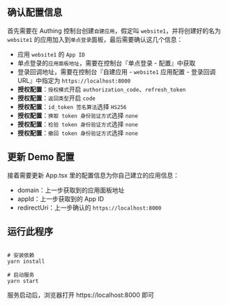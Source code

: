 ## 确认配置信息

首先需要在 Authing 控制台创建`自建应用`，假定叫 `website1`，并将创建好的名为 `website1` 的应用加入到`单点登录`面板，最后需要确认这几个信息：

- 应用 `website1` 的 `App ID`
- 单点登录的`应用面板地址`，需要在控制台『单点登录 - 配置』中获取
- 登录回调地址，需要在控制台『自建应用 - `website1` 应用配置 - 登录回调 URL』中指定为 `https://localhost:8000`
- **授权配置**：`授权模式`开启 `authorization_code`、`refresh_token`
- **授权配置**：`返回类型`开启 `code`
- **授权配置**：`id_token 签名算法`选择 `HS256`
- **授权配置**：`换取 token 身份验证方式`选择 `none`
- **授权配置**：`检验 token 身份验证方式`选择 `none`
- **授权配置**：`撤回 token 身份验证方式`选择 `none`

## 更新 Demo 配置

接着需要更新 App.tsx 里的配置信息为你自己建立的应用信息：

- domain：上一步获取到的应用面板地址
- appId：上一步获取到的 App ID
- redirectUri：上一步确认的 `https://localhost:8000`

## 运行此程序

``` shell

# 安装依赖
yarn install

# 启动服务
yarn start
```

服务启动后，浏览器打开 https://localhost:8000 即可